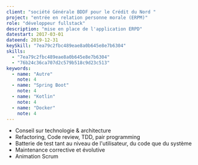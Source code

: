 ```yaml
---
client: "société Générale BDDF pour le Crédit du Nord "
project: "entrée en relation personne morale (ERPM)"
role: "développeur fullstack"
description: "mise en place de l'application ERPD"
datestart: 2017-03-01
dateend: 2019-12-31
keySkill: "7ea79c2fbc489eae8a0b645e8e7b6304"
skills:
  - "7ea79c2fbc489eae8a0b645e8e7b6304"
  - "76b24c36ca707d2c579b518c9d23c513"
keywords:
  - name: "Autre"
    note: 4
  - name: "Spring Boot"
    note: 4
  - name: "Kotlin"
    note: 4
  - name: "Docker"
    note: 4
---
```


- Conseil sur technologie & architecture
- Refactoring, Code review, TDD, pair programming
- Batterie de test tant au niveau de l'utilisateur, du code que du système
- Maintenance corrective et évolutive
- Animation Scrum
